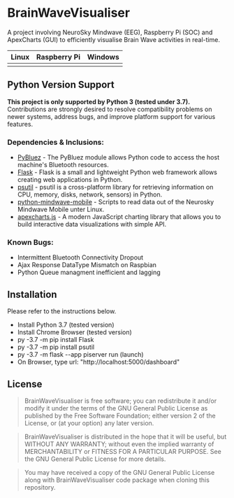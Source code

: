 BrainWaveVisualiser
===================

A project involving NeuroSky Mindwave (EEG), Raspberry Pi (SOC) and ApexCharts (GUI) to efficiently visualise Brain Wave activities in real-time.

| Linux  | Raspberry Pi | Windows |
| ------ | ------------ | ------- |
|        |              |         |


Python Version Support
----------------------

**This project is only supported by Python 3 (tested under 3.7).** Contributions are strongly desired to resolve compatibility problems on newer systems, address bugs, and improve platform support for various features.


### Dependencies & Inclusions:

-   [PyBluez](https://github.com/pybluez/pybluez) -
    The PyBluez module allows Python code to access the host machine's Bluetooth resources.
-   [Flask](https://flask.palletsprojects.com/en/3.0.x/) -
    Flask is a small and lightweight Python web framework allows creating web applications in Python.
-   [psutil](https://pypi.org/project/psutil/) -
    psutil is a cross-platform library for retrieving information on CPU, memory, disks, network, sensors) in Python. 
-   [python-mindwave-mobile](https://github.com/robintibor/python-mindwave-mobile) -
    Scripts to read data out of the Neurosky Mindwave Mobile unter Linux.
-   [apexcharts.js](https://github.com/apexcharts/apexcharts.js) -
    A modern JavaScript charting library that allows you to build interactive data visualizations with simple API.

### Known Bugs:

-   Intermittent Bluetooth Connectivity Dropout
-   Ajax Response DataType Mismatch on Raspbian
-   Python Queue managment inefficient and lagging


Installation
------------

Please refer to the instructions below.
-   Install Python 3.7 (tested version)
-   Install Chrome Browser (tested version)
-   py -3.7 -m pip install Flask
-   py -3.7 -m pip install psutil
- 	py -3.7 -m flask --app piserver run (launch)
-   On Browser, type url: "http://localhost:5000/dashboard"

License
-------

> BrainWaveVisualiser is free software; you can redistribute it and/or modify it under the terms of the GNU General Public License as published by the Free Software Foundation; either version 2 of the License, or (at your option) any later version.

> BrainWaveVisualiser is distributed in the hope that it will be useful, but WITHOUT ANY WARRANTY; without even the implied warranty of MERCHANTABILITY or FITNESS FOR A PARTICULAR PURPOSE. See the GNU General Public License for more details.

> You may have received a copy of the GNU General Public License along with BrainWaveVisualiser code package when cloning this repository.

